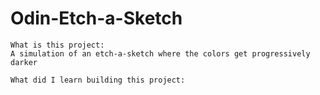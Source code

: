 # Odin-Etch-a-Sketch

    What is this project:
    A simulation of an etch-a-sketch where the colors get progressively darker

    What did I learn building this project:
